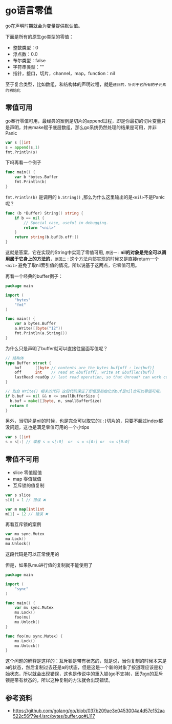 # go语言零值

go在声明时期就会为变量提供默认值。

下面是所有的原生go类型的零值：

- 整数类型：0
- 浮点数：0.0
- 布尔类型：false
- 字符串类型：""
- 指针，接口，切片，channel，map，function：nil

至于复合类型，比如数组，和结构体的声明过程，就是`递归的，针对于它所有的子元素的初始化`

## 零值可用

go奉行零值可用，最经典的案例是切片的append过程，即是你最初的切片变量只是声明，并未make赋予底层数组，那么go系统仍然处理的结果是可用，并非Panic

```go
var s []int
s = append(s,1)
fmt.Println(s)
```
下吗再看一个例子
```go
func main() {
	var b *bytes.Buffer
	fmt.Println(b)
}
```
`fmt.Println(b)` 是调用的 `b.String()` ,那么为什么这里输出的是`<nil>`不是Panic呢？

```go
func (b *Buffer) String() string {
	if b == nil {
		// Special case, useful in debugging.
		return "<nil>"
	}
	return string(b.buf[b.off:])
}
```
这就是答案，它在实现的String中实现了零值可用, `原因一:` **nil的对象是完全可以调用属于它身上的方法的**，`原因二：`这个方法内部实现的时候又是直接return一个 `<nil>` 避免了取nil索引值的情况。所以说基于这两点，它零值可用。

再看一个经典的buffer例子：

```go
package main

import (
	"bytes"
	"fmt"
)

func main() {
	var a bytes.Buffer
	a.Write([]byte("12"))
	fmt.Println(a.String())
}
```
为什么只是声明了buffer就可以直接往里面写值呢？

```go
// 结构体
type Buffer struct {
	buf      []byte // contents are the bytes buf[off : len(buf)]
	off      int    // read at &buf[off], write at &buf[len(buf)]
	lastRead readOp // last read operation, so that Unread* can work correctly.
}

// 取自 Write() 相关的代码 这段代码保证了即便是初始化的buf是nil也可以零值可用。
if b.buf == nil && n <= smallBufferSize {
  b.buf = make([]byte, n, smallBufferSize)
  return 0
}

```
另外，当切片是nil的时候，也是完全可以取它的`[:]`切片的，只要不超过index都没问题，这也是满足零值可用的一个小tips

```go
var s []int
s = s[:] // 或者 s = s[:0]  or  s = s[0:] or  s= s[0:0]
```
## 零值不可用

- slice 零值赋值
- map 零值赋值
- 互斥锁的值复制

```go
var s slice
s[0] = 1 // 错误 ❌

var m map[int]int
m[1] = 12 // 错误 ❌
```
再看互斥锁的案例
```go
var mu sync.Mutex
mu.Lock()
mu.Unlock()
```
这段代码是可以正常使用的

但是，如果队mu进行值的复制就不能使用了

```go
package main

import (
	"sync"
)

func main() {
	var mu sync.Mutex
	mu.Lock()
	foo(mu)
	mu.Unlock()
}

func foo(mu sync.Mutex) {
	mu.Lock()
	mu.Unlock()
}

```
这个问题的解释是这样的：互斥锁是带有状态的，就是说，当你复制的时候本来是a的状态，然后复制过去还是a的状态，但是这是一个新的对象了按道理应该是初始状态，所以就会出现错误，这也是传说中的重入锁(go不支持)，因为go的互斥锁是带有状态的，所以这种复制的方法就会出现错误。

## 参考资料
- https://github.com/golang/go/blob/037b209ae3e0453004a4d57e152aa522c56f79e4/src/bytes/buffer.go#L117
